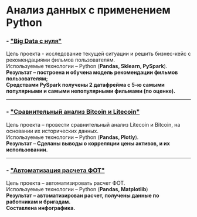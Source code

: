 # Анализ данных с применением Python

### - ["Big Data с нуля"](https://github.com/my1exp/Analysis_with_Python/blob/main/%D0%98%D1%82%D0%BE%D0%B3%D0%BE%D0%B2%D0%B0%D1%8F%20%D1%80%D0%B0%D0%B1%D0%BE%D1%82%D0%B0%20%22Big%20Data%20c%20%D0%BD%D1%83%D0%BB%D1%8F%22.ipynb)
Цель проекта - исследование текущей ситуации и решить бизнес-кейс с рекомендациями фильмов пользователям.    
Используемые технологии – Python (**Pandas, Sklearn, PySpark**).    
**Результат – построена и обучена модель рекомендации фильмов пользователям;    
Cредствами PySpark получены 2 датафрейма с 5-ю самыми популярными и самыми непопулярными фильмами (по оценке).**
____

### - ["Сравнительный анализ Bitcoin и Litecoin"](https://github.com/my1exp/Analysis_with_Python/blob/main/crypto_analysis.ipynb)
Цель проекта – провести сравнительный анализ Litecoin и Bitcoin, на основании их исторических данных.  
Используемые технологии – Python (**Pandas, Plotly**).    
**Результат – Сделаны выводы о корреляции цены активов, и их использовании.**
____

### - ["Автоматизация расчета ФОТ"](https://github.com/my1exp/Analysis_with_Python/blob/main/%D0%A7%D0%B0%D1%81%D1%8B_%D1%80%D0%B0%D0%B1%D0%BE%D1%82%D1%8B_%D0%9C%D0%B0%D0%B3%D0%BD%D0%B8%D1%82.ipynb)
Цель проекта – автоматизировать расчет ФОТ.    
Используемые технологии – Python (**Pandas, Matplotlib**)    
**Результат – автоматизирован расчет, получены данные по работникам и бригадам.    
Составлена инфографика.**



